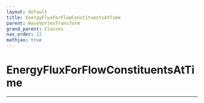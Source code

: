 ```yaml
---
layout: default
title: EnergyFluxForFlowConstituentsAtTime
parent: WaveVortexTransform
grand_parent: Classes
nav_order: 22
mathjax: true
---
```


#  EnergyFluxForFlowConstituentsAtTime




---

